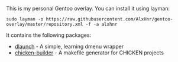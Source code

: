 This is my personal Gentoo overlay. You can install it using layman:

`sudo layman -o https://raw.githubusercontent.com/AlxHnr/gentoo-overlay/master/repository.xml -f -a alxhnr`

It contains the following packages:

  * [dlaunch](https://github.com/AlxHnr/Dlaunch) - A simple, learning dmenu
    wrapper
  * [chicken-builder](https://github.com/AlxHnr/chicken-builder) - A
    makefile generator for CHICKEN projects
